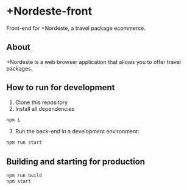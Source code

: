 # +Nordeste-front

Front-end for +Nordeste, a travel package ecommerce.

## About

+Nordeste is a web browser application that allows you to offer travel packages.

## How to run for development

1. Clone this repository
2. Install all dependencies

```bash
npm i
```

3. Run the back-end in a development environment:

```bash
npm run start
```

## Building and starting for production

```bash
npm run build
npm start
```

